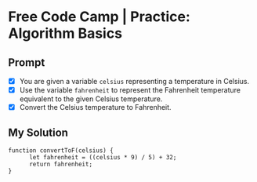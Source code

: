 
# Free Code Camp | Practice: Algorithm Basics

## Prompt

- [x] You are given a variable `celsius` representing a temperature in Celsius. 
- [x] Use the variable  `fahrenheit` to represent the Fahrenheit temperature equivalent to the given Celsius temperature. 
- [x] Convert the Celsius temperature to Fahrenheit.

## My Solution

```
function convertToF(celsius) {
      let fahrenheit = ((celsius * 9) / 5) + 32;
      return fahrenheit;
}
```
